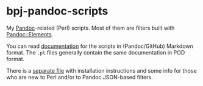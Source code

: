 # bpj-pandoc-scripts

My [Pandoc][]-related (Perl) scripts.  Most of them are filters built with [Pandoc::Elements][].

You can read [documentation][doc] for the scripts in (Pandoc/GitHub) Markdown format.
The `.pl` files generally contain the same documentation in POD format.

There is a [separate file][installation] with installation instructions and some info
for those who are new to Perl and/or to Pandoc JSON-based filters.

[Pandoc]: http://pandoc.org
[Pandoc::Elements]: https://metacpan.org/release/Pandoc-Elements
[doc]: doc/markdown_pandoc
[installation]: INSTALLING-filters.md
